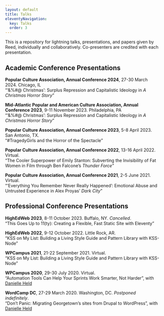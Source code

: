 ```yaml
---
layout: default
title: Talks
eleventyNavigation:
  key: Talks
  order: 3
---
```


This is a repository for lightning talks, presentations, and papers given by Reed, individually and collaboratively. Co-presenters are credited with each presentation.

## Academic Conference Presentations

**Popular Culture Association, Annual Conference 2024**, 27-30 March 2024. Chicago, IL  
“‘&%#@ Christmas’: Surplus Repression and Capitalistic Ideology in _A Christmas Horror Story_”

**Mid-Atlantic Popular and American Culture Association, Annual Conference 2023**, 9-11 November 2023. Philadelphia, PA  
“‘&%#@ Christmas’: Surplus Repression and Capitalistic Ideology in _A Christmas Horror Story_”

**Popular Culture Association, Annual Conference 2023**, 5-8 April 2023. San Antonio, TX.  
“#TragedyGirls and the Horror of the Spectacle”

**Popular Culture Association, Annual Conference 2022**, 13-16 April 2022. Virtual.  
“The Cooler Superpower of Emily Stanton: Subverting the Invisibility of Fat Women in Film through Ben Falcone’s _Thunder Force_”

**Popular Culture Association, Annual Conference 2021**, 2-5 June 2021. Virtual.  
“‘Everything You Remember Never Really Happened’: Emotional Abuse and Untrusted Experience in Alex Proyas’ _Dark City_”

## Professional Conference Presentations

**HighEdWeb 2023**, 8-11 October 2023. Buffalo, NY. _Cancelled_.  
“This Goes Up to 11(ty): Creating a Flexible, Fast Static Site with Eleventy”

**HighEdWeb 2022**, 9-12 October 2022. Little Rock, AR.  
“KSS on My List: Building a Living Style Guide and Pattern Library with KSS-Node”

**WPCampus 2021**, 21-22 September 2021. Virtual.  
“KSS on My List: Building a Living Style Guide and Pattern Library with KSS-Node”

**WPCampus 2020**, 29-30 July 2020. Virtual.  
“Automation Tools Can Help Your Sprints Work Smarter, Not Harder”, with [Danielle Held](https://www.linkedin.com/in/daniellekheld/)

**WordCamp DC**, 27-29 March 2020. Washington, DC. _Postponed indefinitely_.  
“Don’t Panic: Migrating Georgetown’s sites from Drupal to WordPress”, with [Danielle Held](https://www.linkedin.com/in/daniellekheld/)
